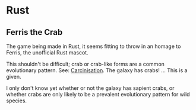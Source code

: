 # Rust

## Ferris the Crab

The game being made in Rust, it seems fitting to throw in an homage to Ferris, the unofficial Rust mascot.

This shouldn't be difficult; crab or crab-like forms are a common evolutionary pattern. See: [Carcinisation](https://en.wikipedia.org/wiki/Carcinisation). The galaxy has crabs! ... This is a given.

I only don't know yet whether or not the galaxy has sapient crabs, or whether crabs are only likely to be a prevalent evolutionary pattern for wild species.